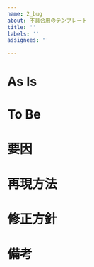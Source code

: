 ```yaml
---
name: 2_bug
about: 不具合用のテンプレート
title: ''
labels: ''
assignees: ''

---
```


# As Is

# To Be

# 要因

# 再現方法

# 修正方針

# 備考
